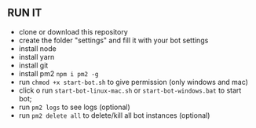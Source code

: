 ## RUN IT
- clone or download this repository
- create the folder "settings" and fill it with your bot settings
- install node
- install yarn
- install git
- install pm2 `npm i pm2 -g`
- run `chmod +x start-bot.sh` to give permission (only windows and mac)
- click o run `start-bot-linux-mac.sh` or `start-bot-windows.bat` to start bot;
- run `pm2 logs` to see logs (optional)
- run `pm2 delete all` to delete/kill all bot instances (optional)